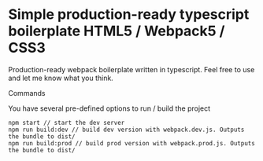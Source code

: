 # Simple production-ready typescript boilerplate HTML5 / Webpack5 / CSS3

Production-ready webpack boilerplate written in typescript. Feel free to use and let me know what you think.

Commands

You have several pre-defined options to run / build the project


```console
npm start // start the dev server
npm run build:dev // build dev version with webpack.dev.js. Outputs the bundle to dist/
npm run build:prod // build prod version with webpack.prod.js. Outputs the bundle to dist/
```

